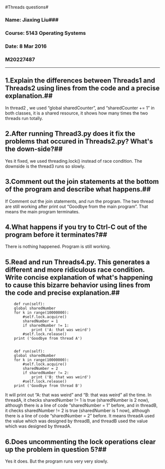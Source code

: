 #Threads questions#
### Name: Jiaxing Liu###
### Course: 5143 Operating Systems ###
### Date: 8 Mar 2016 ###
### M20227487 ###
_______________________________
## 1.Explain the differences between Threads1 and Threads2 using lines from the code and a precise explanation.##
   In thread2 , we used “global sharedCounter”, and “sharedCounter += 1” in both classes, it is a shared resource, it shows how many times the two threads run totally.

## 2.After running Thread3.py does it fix the problems that occured in Threads2.py? What's the down-side?##
   Yes it fixed, we used threading.lock() instead of race condition. The downside is the thread3 runs so slowly. 
   
## 3.Comment out the join statements at the bottom of the program and describe what happens.##
   If Comment out the join statements, and run the program. The two thread are still working after print out “Goodbye from the main program”. That means the main program terminates.
   
## 4.What happens if you try to Ctrl-C out of the program before it terminates?##
   There is nothing happened. Program is still working.

## 5.Read and run Threads4.py. This generates a different and more ridiculous race condition. Write concise explanation of what's happening to cause this bizarre behavior using lines from the code and precise explanation.##

        def run(self):
        global sharedNumber
        for k in range(10000000):
            #self.lock.acquire()
            sharedNumber = 1
            if sharedNumber != 1:
                print ('A: that was weird')
            #self.lock.release()
        print ('Goodbye from thread A')
        
        
        def run(self):
        global sharedNumber
        for k in range(10000000):
            #self.lock.acquire()
            sharedNumber = 2
            if sharedNumber != 2:
                print ('B: that was weird')
            #self.lock.release()
        print ('Goodbye from thread B')
        
   It will print out “A: that was weird” and “B: that was weird” all the time. In threadA, it checks sharedNumber != 1 is true (sharedNumber is 2 now), although there is a line of code “sharedNumber = 1” before, and in threadB, it checks sharedNumber != 2 is true (sharedNumber is 1 now), although there is a line of code “sharedNumber = 2” before. It means threadA used the value which was designed by threadB, and threadB used the value which was designed by threadA.

## 6.Does uncommenting the lock operations clear up the problem in question 5?##
   Yes it does. But the program runs very very slowly.
